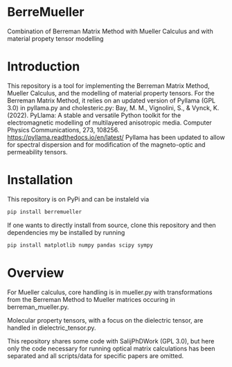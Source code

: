 # BerreMueller
Combination of Berreman Matrix Method with Mueller Calculus and with material propety tensor modelling 

# Introduction 

This repository is a tool for implementing the Berreman Matrix Method, Mueller Calculus, and the modelling of material property tensors.
For the Berreman Matrix Method, it relies on an updated version of Pyllama (GPL 3.0) in pyllama.py and cholesteric.py:
Bay, M. M., Vignolini, S., & Vynck, K. (2022). PyLlama: A stable and versatile Python toolkit for the electromagnetic modelling of multilayered anisotropic media. Computer Physics Communications, 273, 108256.
https://pyllama.readthedocs.io/en/latest/
Pyllama has been updated to allow for spectral dispersion and for modification of the magneto-optic and permeability tensors. 

# Installation

This repository is on PyPi and can be instaleld via 

```bash
pip install berremueller
```

If one wants to directly install from source, clone this repository and then dependencies my be installed by running 

```bash
pip install matplotlib numpy pandas scipy sympy 
```
# Overview 

For Mueller calculus, core handling is in mueller.py with transformations from the Berreman Method to Mueller matrices occuring in berreman_mueller.py.

Molecular property tensors, with a focus on the dielectric tensor, are handled in dielectric_tensor.py.

This repository shares some code with SalijPhDWork (GPL 3.0), but here only the code necessary for running optical matrix calculations has been separated and all scripts/data for
specific papers are omitted. 

